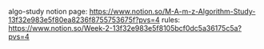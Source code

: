 algo-study notion page: https://www.notion.so/M-A-m-z-Algorithm-Study-13f32e983e5f80ea8236f8755753675f?pvs=4
rules: https://www.notion.so/Week-2-13f32e983e5f8105bcf0dc5a36175c5a?pvs=4